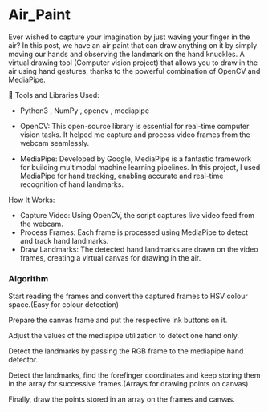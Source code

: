 # Air_Paint

Ever wished to capture your imagination by just waving your finger in the air? In this post, we have an air paint that can draw anything on it by simply moving our hands and observing the landmark on the hand knuckles. A virtual drawing tool (Computer vision project) that allows you to draw in the air using hand gestures, thanks to the powerful combination of OpenCV and MediaPipe.

🔧 Tools and Libraries Used:

- Python3 , NumPy , opencv , mediapipe 

- OpenCV: This open-source library is essential for real-time computer vision tasks. It helped me capture and process video frames from the webcam seamlessly.

- MediaPipe: Developed by Google, MediaPipe is a fantastic framework for building multimodal machine learning pipelines. In this project, I used MediaPipe for hand tracking, enabling accurate and real-time recognition of hand landmarks.

How It Works:
- Capture Video: Using OpenCV, the script captures live video feed from the webcam.
- Process Frames: Each frame is processed using MediaPipe to detect and track hand landmarks.
- Draw Landmarks: The detected hand landmarks are drawn on the video frames, creating a virtual canvas for drawing in the air.

  
### Algorithm
Start reading the frames and convert the captured frames to HSV colour space.(Easy for colour detection)

Prepare the canvas frame and put the respective ink buttons on it.

Adjust the values of the mediapipe utilization to detect one hand only.

Detect the landmarks by passing the RGB frame to the mediapipe hand detector.

Detect the landmarks, find the forefinger coordinates and keep storing them in the array for successive frames.(Arrays for drawing points on canvas)

Finally, draw the points stored in an array on the frames and canvas.


